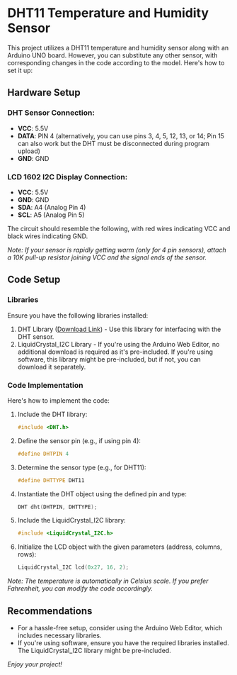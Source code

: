 # DHT11 Temperature and Humidity Sensor

This project utilizes a DHT11 temperature and humidity sensor along with an Arduino UNO board. However, you can substitute any other sensor, with corresponding changes in the code according to the model. Here's how to set it up:

## Hardware Setup

### DHT Sensor Connection:
- **VCC**: 5.5V
- **DATA**: PIN 4 (alternatively, you can use pins 3, 4, 5, 12, 13, or 14; Pin 15 can also work but the DHT must be disconnected during program upload)
- **GND**: GND

### LCD 1602 I2C Display Connection:
- **VCC**: 5.5V
- **GND**: GND
- **SDA**: A4 (Analog Pin 4)
- **SCL**: A5 (Analog Pin 5)

The circuit should resemble the following, with red wires indicating VCC and black wires indicating GND.

*Note: If your sensor is rapidly getting warm (only for 4 pin sensors), attach a 10K pull-up resistor joining VCC and the signal ends of the sensor.*

## Code Setup

### Libraries
Ensure you have the following libraries installed:

1. DHT Library ([Download Link](https://github.com/adafruit/DHT-sensor-library)) - Use this library for interfacing with the DHT sensor.
2. LiquidCrystal_I2C Library - If you're using the Arduino Web Editor, no additional download is required as it's pre-included. If you're using software, this library might be pre-included, but if not, you can download it separately.

### Code Implementation
Here's how to implement the code:

1. Include the DHT library:
   ```cpp
   #include <DHT.h>
   ```

2. Define the sensor pin (e.g., if using pin 4):
   ```cpp
   #define DHTPIN 4
   ```

3. Determine the sensor type (e.g., for DHT11):
   ```cpp
   #define DHTTYPE DHT11
   ```

4. Instantiate the DHT object using the defined pin and type:
   ```cpp
   DHT dht(DHTPIN, DHTTYPE);
   ```

5. Include the LiquidCrystal_I2C library:
   ```cpp
   #include <LiquidCrystal_I2C.h>
   ```

6. Initialize the LCD object with the given parameters (address, columns, rows):
   ```cpp
   LiquidCrystal_I2C lcd(0x27, 16, 2);
   ```

*Note: The temperature is automatically in Celsius scale. If you prefer Fahrenheit, you can modify the code accordingly.*

## Recommendations
- For a hassle-free setup, consider using the Arduino Web Editor, which includes necessary libraries.
- If you're using software, ensure you have the required libraries installed. The LiquidCrystal_I2C library might be pre-included.

*Enjoy your project!*
